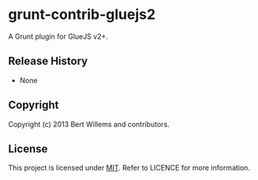 # grunt-contrib-gluejs2 

A Grunt plugin for GlueJS v2+.

## Release History

* None

## Copyright

Copyright (c) 2013 Bert Willems and contributors.

## License

This project is licensed under [MIT](http://www.opensource.org/licenses/mit-license.php "Read more about the MIT license form"). Refer to LICENCE for more information.
